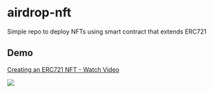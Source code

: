 # airdrop-nft
Simple repo to deploy NFTs using smart contract that extends ERC721

## Demo 
<a href="https://www.loom.com/share/d5508080c1644dcd918fbf8721e709f5">
    <p>Creating an ERC721 NFT - Watch Video</p>
    <img style="max-width:300px;" src="https://cdn.loom.com/sessions/thumbnails/d5508080c1644dcd918fbf8721e709f5-with-play.gif">
  </a>
